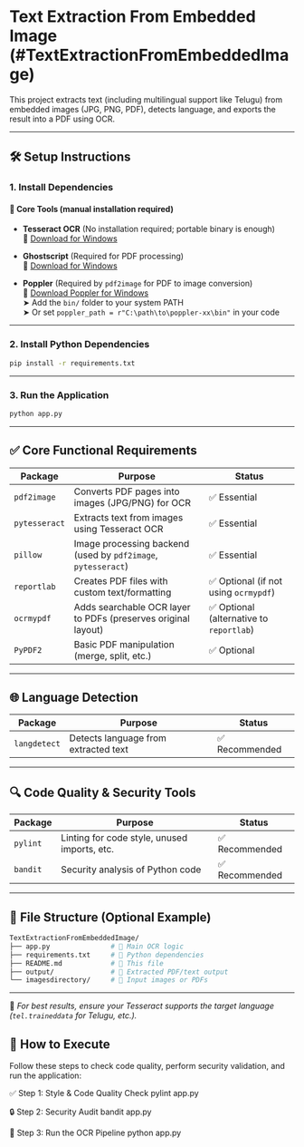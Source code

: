 # Text Extraction From Embedded Image (#TextExtractionFromEmbeddedImage)

This project extracts text (including multilingual support like Telugu) from embedded images (JPG, PNG, PDF), detects language, and exports the result into a PDF using OCR.

---

## 🛠️ Setup Instructions

### 1. Install Dependencies

#### 🧠 Core Tools (manual installation required)

- **Tesseract OCR** (No installation required; portable binary is enough)  
  🔗 [Download for Windows](https://github.com/tesseract-ocr/tesseract)

- **Ghostscript** (Required for PDF processing)  
  🔗 [Download for Windows](https://ghostscript.com/releases/gsdnld.html)

- **Poppler** (Required by `pdf2image` for PDF to image conversion)  
  🔗 [Download Poppler for Windows](https://github.com/oschwartz10612/poppler-windows/releases)  
  ➤ Add the `bin/` folder to your system PATH  
  ➤ Or set `poppler_path = r"C:\path\to\poppler-xx\bin"` in your code

---

### 2. Install Python Dependencies

```bash
pip install -r requirements.txt
```

---

### 3. Run the Application

```bash
python app.py
```

---

## ✅ Core Functional Requirements

| Package      | Purpose                                                       | Status       |
|--------------|---------------------------------------------------------------|--------------|
| `pdf2image`  | Converts PDF pages into images (JPG/PNG) for OCR              | ✅ Essential |
| `pytesseract`| Extracts text from images using Tesseract OCR                 | ✅ Essential |
| `pillow`     | Image processing backend (used by `pdf2image`, `pytesseract`) | ✅ Essential |
| `reportlab`  | Creates PDF files with custom text/formatting                 | ✅ Optional (if not using `ocrmypdf`) |
| `ocrmypdf`   | Adds searchable OCR layer to PDFs (preserves original layout) | ✅ Optional (alternative to `reportlab`) |
| `PyPDF2`     | Basic PDF manipulation (merge, split, etc.)                   | ✅ Optional |

---

## 🌐 Language Detection

| Package       | Purpose                            | Status         |
|---------------|------------------------------------|----------------|
| `langdetect`  | Detects language from extracted text | ✅ Recommended |

---

## 🔍 Code Quality & Security Tools

| Package   | Purpose                                               | Status         |
|-----------|-------------------------------------------------------|----------------|
| `pylint`  | Linting for code style, unused imports, etc.          | ✅ Recommended |
| `bandit`  | Security analysis of Python code                      | ✅ Recommended |

---


## 📁 File Structure (Optional Example)

```bash
TextExtractionFromEmbeddedImage/
├── app.py               # 🔹 Main OCR logic
├── requirements.txt     # 🔹 Python dependencies
├── README.md            # 🔹 This file
├── output/              # 🔹 Extracted PDF/text output
└── imagesdirectory/     # 🔹 Input images or PDFs
```

---

📌 _For best results, ensure your Tesseract supports the target language (`tel.traineddata` for Telugu, etc.)._


## 🚀 How to Execute
Follow these steps to check code quality, perform security validation, and run the application:

✅ Step 1: Style & Code Quality Check
pylint app.py

🔒 Step 2: Security Audit
bandit app.py

🧠 Step 3: Run the OCR Pipeline
python app.py
